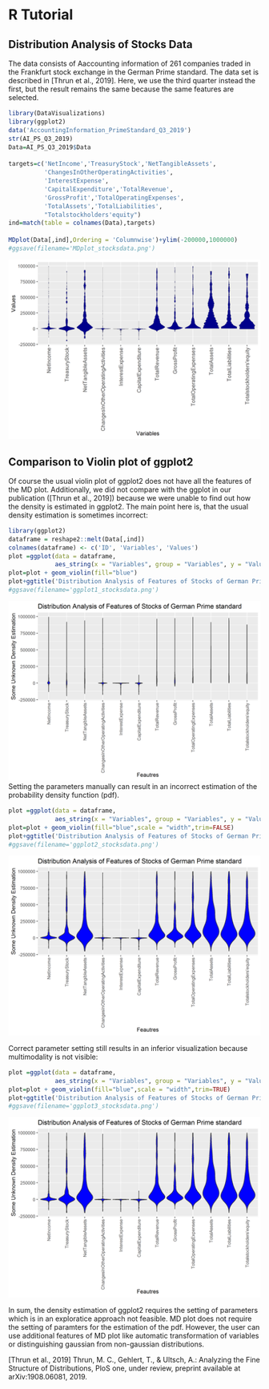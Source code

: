 # R Tutorial


## Distribution Analysis of Stocks Data
The data consists of Aaccounting information of 261 companies traded in the Frankfurt stock exchange in the German Prime standard. The data set is described in [Thrun et al., 2019]. Here, we use the third quarter instead the first, but the result remains the same because the same features are selected.


```r
library(DataVisualizations)
library(ggplot2)
data('AccountingInformation_PrimeStandard_Q3_2019')
str(AI_PS_Q3_2019)
Data=AI_PS_Q3_2019$Data

targets=c('NetIncome','TreasuryStock','NetTangibleAssets',
          'ChangesInOtherOperatingActivities',
          'InterestExpense',
          'CapitalExpenditure','TotalRevenue',
          'GrossProfit','TotalOperatingExpenses',
          'TotalAssets','TotalLiabilities',
          "Totalstockholders'equity")
ind=match(table = colnames(Data),targets)

MDplot(Data[,ind],Ordering = 'Columnwise')+ylim(-200000,1000000)
#ggsave(filename='MDplot_stocksdata.png')
```
![](images/MDplot_stocksdata.png)

## Comparison to Violin plot of ggplot2
Of course the usual violin plot of ggplot2 does not have all the features of the MD plot. Additionally, we did not compare with the ggplot in our publication ([Thrun et al., 2019]) because we were unable to find out how the density is estimated in ggplot2.
The main point here is, that the usual density estimation is sometimes incorrect:

```r
library(ggplot2)
dataframe = reshape2::melt(Data[,ind])
colnames(dataframe) <- c('ID', 'Variables', 'Values')
plot =ggplot(data = dataframe,
             aes_string(x = "Variables", group = "Variables", y = "Values"))+ylim(-200000,1000000)
plot=plot + geom_violin(fill="blue")
plot+ggtitle('Distribution Analysis of Features of Stocks of German Prime standard')+xlab('Feautres')+ylab('Some Unknown Density Estimation')+ggExtra::rotateTextX()  
#ggsave(filename='ggplot1_stocksdata.png')
```
![](images/ggplot1_stocksdata.png)
Setting the parameters manually can result in an incorrect estimation of the probability density function (pdf). 

```r
plot =ggplot(data = dataframe,
             aes_string(x = "Variables", group = "Variables", y = "Values"))+ylim(-200000,1000000)
plot=plot + geom_violin(fill="blue",scale = "width",trim=FALSE)
plot+ggtitle('Distribution Analysis of Features of Stocks of German Prime standard')+xlab('Feautres')+ylab('Some Unknown Density Estimation')+ggExtra::rotateTextX() 
#ggsave(filename='ggplot2_stocksdata.png')
```
![](images/ggplot2_stocksdata.png)

Correct parameter setting still results in an inferior visualization because multimodality is not visible:

```r
plot =ggplot(data = dataframe,
             aes_string(x = "Variables", group = "Variables", y = "Values"))+ylim(-200000,1000000)
plot=plot + geom_violin(fill="blue",scale = "width",trim=TRUE)
plot+ggtitle('Distribution Analysis of Features of Stocks of German Prime standard')+xlab('Feautres')+ylab('Some Unknown Density Estimation')+ggExtra::rotateTextX()  
#ggsave(filename='ggplot3_stocksdata.png')
```
![](images/ggplot2_stocksdata.png)

In sum, the density estimation of ggplot2 requires the setting of parameters which is in an exploratice approach not feasible. MD plot does not require the setting of paramters for the estimation of the pdf. However, the user can use additional features of MD plot like automatic transformation of variables or distinguishing gaussian from non-gaussian distributions.

[Thrun et al., 2019] Thrun, M. C., Gehlert, T., & Ultsch, A.: Analyzing the Fine Structure of Distributions, PloS one,  under review, preprint available at arXiv:1908.06081, 2019. 
